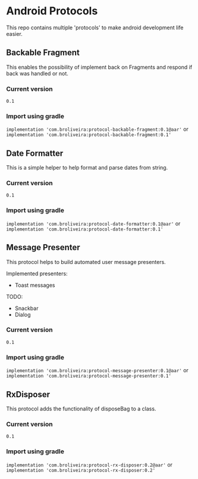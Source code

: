 # Android Protocols

This repo contains multiple 'protocols' to make android development life easier.


## Backable Fragment

This enables the possibility of implement back on Fragments and respond if back was handled or not.

### Current version

`0.1`

### Import using gradle

` implementation 'com.broliveira:protocol-backable-fragment:0.1@aar' `
or
` implementation 'com.broliveira:protocol-backable-fragment:0.1' `

## Date Formatter

This is a simple helper to help format and parse dates from string.

### Current version

`0.1`

### Import using gradle

` implementation 'com.broliveira:protocol-date-formatter:0.1@aar' `
or
` implementation 'com.broliveira:protocol-date-formatter:0.1' `

## Message Presenter

This protocol helps to build automated user message presenters.

Implemented presenters:
 - Toast messages

TODO:
 - Snackbar
 - Dialog

### Current version

`0.1`

### Import using gradle

` implementation 'com.broliveira:protocol-message-presenter:0.1@aar' `
or
` implementation 'com.broliveira:protocol-message-presenter:0.1' `

## RxDisposer

This protocol adds the functionality of disposeBag to a class.

### Current version

`0.1`

### Import using gradle

` implementation 'com.broliveira:protocol-rx-disposer:0.2@aar' `
or
` implementation 'com.broliveira:protocol-rx-disposer:0.2' `
